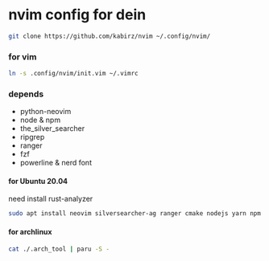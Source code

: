 # nvim config for dein
```bash
git clone https://github.com/kabirz/nvim ~/.config/nvim/
```
### for vim
```bash
ln -s .config/nvim/init.vim ~/.vimrc
```

### depends
* python-neovim
* node & npm
* the_silver_searcher
* ripgrep
* ranger
* fzf
* powerline & nerd font

#### for Ubuntu 20.04
need install rust-analyzer
```bash
sudo apt install neovim silversearcher-ag ranger cmake nodejs yarn npm ccls clang-format global ripgrep xonsh ipython3
```

#### for archlinux
```bash
cat ./.arch_tool | paru -S -
```
